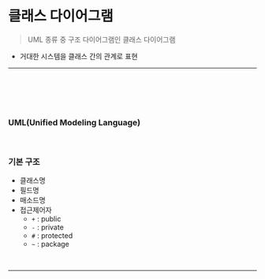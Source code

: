 # 클래스 다이어그램
> UML 종류 중 구조 다이어그램인 클래스 다이어그램
* 거대한 시스템을 클래스 간의 관계로 표현

<hr>
<br>

## 
####

<br>

### UML(Unified Modeling Language)

<br>

### 기본 구조
* 클래스명
* 필드명
* 매소드명
* 접근제어자
  * `+` : public
  * `-` : private
  * `#` : protected
  * `~` : package

<br>
<hr>
<br>
